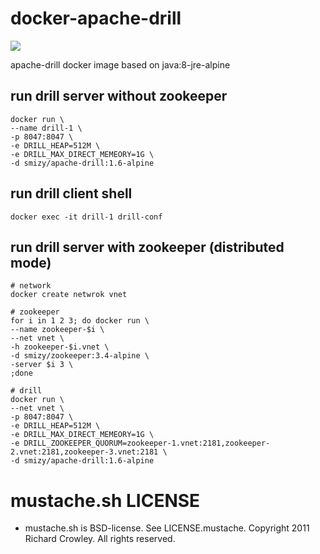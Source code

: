 # docker-apache-drill

[![](https://imagelayers.io/badge/smizy/apache-drill:1.6-alpine.svg)](https://imagelayers.io/?images=smizy/apache-drill:1.6-alpine 'Get your own badge on imagelayers.io')

apache-drill docker image based on java:8-jre-alpine

## run drill server without zookeeper
```
docker run \
--name drill-1 \
-p 8047:8047 \
-e DRILL_HEAP=512M \
-e DRILL_MAX_DIRECT_MEMEORY=1G \
-d smizy/apache-drill:1.6-alpine 
```

## run drill client shell
```
docker exec -it drill-1 drill-conf
```

## run drill server with zookeeper (distributed mode)
```
# network
docker create netwrok vnet

# zookeeper
for i in 1 2 3; do docker run \
--name zookeeper-$i \
--net vnet \
-h zookeeper-$i.vnet \
-d smizy/zookeeper:3.4-alpine \
-server $i 3 \
;done 

# drill
docker run \
--net vnet \
-p 8047:8047 \
-e DRILL_HEAP=512M \
-e DRILL_MAX_DIRECT_MEMEORY=1G \
-e DRILL_ZOOKEEPER_QUORUM=zookeeper-1.vnet:2181,zookeeper-2.vnet:2181,zookeeper-3.vnet:2181 \
-d smizy/apache-drill:1.6-alpine 
```

# mustache.sh LICENSE
* mustache.sh is BSD-license. See LICENSE.mustache. Copyright 2011 Richard Crowley. All rights reserved. 